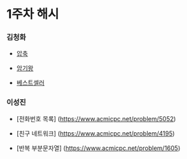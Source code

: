 # 1주차 해시

### 김청화
- [압축](https://programmers.co.kr/learn/courses/30/lessons/17684)

- [암기왕](https://www.acmicpc.net/problem/2776)

- [베스트셀러](https://www.acmicpc.net/problem/1302)

### 이성진
- [전화번호 목록] (https://www.acmicpc.net/problem/5052) 

- [친구 네트워크] (https://www.acmicpc.net/problem/4195) 

- [반복 부분문자열] (https://www.acmicpc.net/problem/1605)
